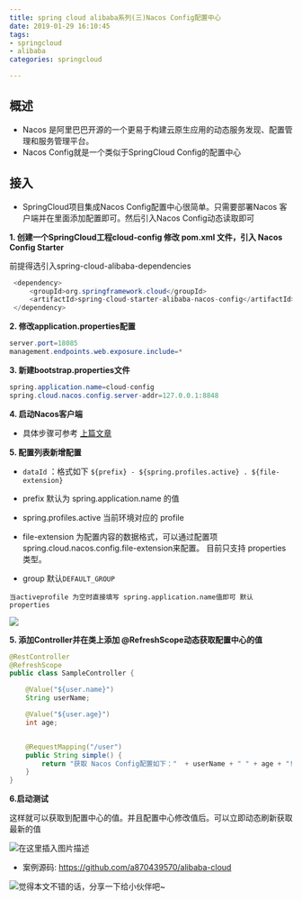 ```yaml
---
title: spring cloud alibaba系列(三)Nacos Config配置中心
date: 2019-01-29 16:10:45
tags: 
- springcloud 
- alibaba
categories: springcloud

---
```




## 概述
- Nacos 是阿里巴巴开源的一个更易于构建云原生应用的动态服务发现、配置管理和服务管理平台。
- Nacos Config就是一个类似于SpringCloud Config的配置中心

## 接入
- SpringCloud项目集成Nacos Config配置中心很简单。只需要部署Nacos 客户端并在里面添加配置即可。然后引入Nacos Config动态读取即可

 **1. 创建一个SpringCloud工程cloud-config 修改 pom.xml 文件，引入 Nacos Config Starter** 

前提得选引入spring-cloud-alibaba-dependencies
```java
 <dependency>
     <groupId>org.springframework.cloud</groupId>
     <artifactId>spring-cloud-starter-alibaba-nacos-config</artifactId>
 </dependency>
```

 **2. 修改application.properties配置** 

```java
server.port=18085
management.endpoints.web.exposure.include=*
```
 **3. 新建bootstrap.properties文件** 

```java
spring.application.name=cloud-config
spring.cloud.nacos.config.server-addr=127.0.0.1:8848
```

 **4. 启动Nacos客户端** 
* 具体步骤可参考 [上篇文章](https://blog.qinxuewu.club/2019/01/27/spring-xi-lie/springcloudalibaba-zhi-fu-wu-zhu-ce-fa-xian/) 



 **5. 配置列表新增配置** 
* `dataId` ：格式如下 `${prefix} - ${spring.profiles.active} . ${file-extension}`
* prefix 默认为 spring.application.name 的值
* spring.profiles.active 当前环境对应的 profile

* file-extension 为配置内容的数据格式，可以通过配置项 spring.cloud.nacos.config.file-extension来配置。 目前只支持 properties 类型。
* group 默认`DEFAULT_GROUP`

`当activeprofile 为空时直接填写 spring.application.name值即可 默认properties`

![](https://img-blog.csdnimg.cn/20190321095416198.png?x-oss-process=image/watermark,type_ZmFuZ3poZW5naGVpdGk,shadow_10,text_aHR0cHM6Ly9ibG9nLmNzZG4ubmV0L3UwMTAzOTEzNDI=,size_16,color_FFFFFF,t_70)

 **5. 添加Controller并在类上添加 @RefreshScope动态获取配置中心的值** 
```java
@RestController
@RefreshScope
public class SampleController {

    @Value("${user.name}")
    String userName;

    @Value("${user.age}")
    int age;


    @RequestMapping("/user")
    public String simple() {
        return "获取 Nacos Config配置如下："  + userName + " " + age + "!";
    }
}
```

 **6.启动测试** 

这样就可以获取到配置中心的值。并且配置中心修改值后。可以立即动态刷新获取最新的值

![在这里插入图片描述](https://img-blog.csdnimg.cn/20190321095451780.png)

* 案例源码: https://github.com/a870439570/alibaba-cloud

![觉得本文不错的话，分享一下给小伙伴吧~](http://wx1.sinaimg.cn/large/006b7Nxngy1g1eu6ewhl9j30760763yz.jpg)